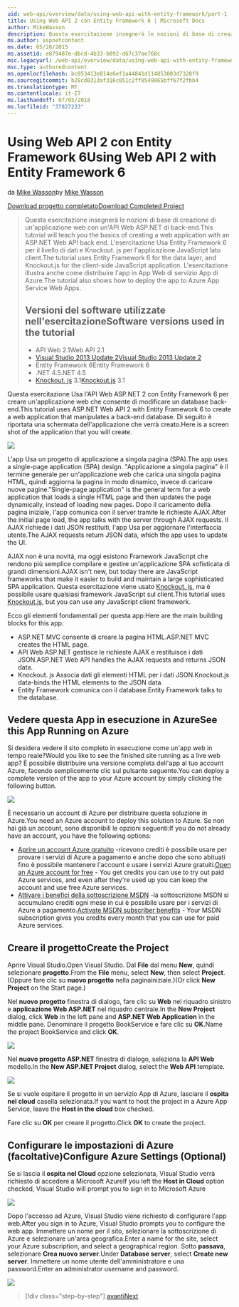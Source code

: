 ```yaml
---
uid: web-api/overview/data/using-web-api-with-entity-framework/part-1
title: Using Web API 2 con Entity Framework 6 | Microsoft Docs
author: MikeWasson
description: Questa esercitazione insegnerà le nozioni di base di creazione di un'applicazione web con un'API Web ASP.NET di back-end. L'esercitazione Usa Entity Framework 6 per il layout dei dati...
ms.author: aspnetcontent
ms.date: 05/28/2015
ms.assetid: e879487e-dbcd-4b33-b092-d67c37ae768c
msc.legacyurl: /web-api/overview/data/using-web-api-with-entity-framework/part-1
msc.type: authoredcontent
ms.openlocfilehash: bc853413e814e6ef1a44841d114853003d7328f9
ms.sourcegitcommit: b28cd0313af316c051c2ff8549865bff67f2fbb4
ms.translationtype: MT
ms.contentlocale: it-IT
ms.lasthandoff: 07/05/2018
ms.locfileid: "37827233"
---
```

<a name="using-web-api-2-with-entity-framework-6"></a><span data-ttu-id="c3bfc-104">Using Web API 2 con Entity Framework 6</span><span class="sxs-lookup"><span data-stu-id="c3bfc-104">Using Web API 2 with Entity Framework 6</span></span>
====================
<span data-ttu-id="c3bfc-105">da [Mike Wasson](https://github.com/MikeWasson)</span><span class="sxs-lookup"><span data-stu-id="c3bfc-105">by [Mike Wasson](https://github.com/MikeWasson)</span></span>

[<span data-ttu-id="c3bfc-106">Download progetto completato</span><span class="sxs-lookup"><span data-stu-id="c3bfc-106">Download Completed Project</span></span>](https://github.com/MikeWasson/BookService)

> <span data-ttu-id="c3bfc-107">Questa esercitazione insegnerà le nozioni di base di creazione di un'applicazione web con un'API Web ASP.NET di back-end.</span><span class="sxs-lookup"><span data-stu-id="c3bfc-107">This tutorial will teach you the basics of creating a web application with an ASP.NET Web API back end.</span></span> <span data-ttu-id="c3bfc-108">L'esercitazione Usa Entity Framework 6 per il livello di dati e Knockout. js per l'applicazione JavaScript lato client.</span><span class="sxs-lookup"><span data-stu-id="c3bfc-108">The tutorial uses Entity Framework 6 for the data layer, and Knockout.js for the client-side JavaScript application.</span></span> <span data-ttu-id="c3bfc-109">L'esercitazione illustra anche come distribuire l'app in App Web di servizio App di Azure.</span><span class="sxs-lookup"><span data-stu-id="c3bfc-109">The tutorial also shows how to deploy the app to Azure App Service Web Apps.</span></span>
> 
> ## <a name="software-versions-used-in-the-tutorial"></a><span data-ttu-id="c3bfc-110">Versioni del software utilizzate nell'esercitazione</span><span class="sxs-lookup"><span data-stu-id="c3bfc-110">Software versions used in the tutorial</span></span>
> 
> 
> - <span data-ttu-id="c3bfc-111">API Web 2.1</span><span class="sxs-lookup"><span data-stu-id="c3bfc-111">Web API 2.1</span></span>
> - [<span data-ttu-id="c3bfc-112">Visual Studio 2013 Update 2</span><span class="sxs-lookup"><span data-stu-id="c3bfc-112">Visual Studio 2013 Update 2</span></span>](https://www.visualstudio.com/downloads/download-visual-studio-vs)
> - <span data-ttu-id="c3bfc-113">Entity Framework 6</span><span class="sxs-lookup"><span data-stu-id="c3bfc-113">Entity Framework 6</span></span>
> - <span data-ttu-id="c3bfc-114">.NET 4.5</span><span class="sxs-lookup"><span data-stu-id="c3bfc-114">.NET 4.5</span></span>
> - <span data-ttu-id="c3bfc-115">[Knockout. js](http://knockoutjs.com/) 3.1</span><span class="sxs-lookup"><span data-stu-id="c3bfc-115">[Knockout.js](http://knockoutjs.com/) 3.1</span></span>


<span data-ttu-id="c3bfc-116">Questa esercitazione Usa l'API Web ASP.NET 2 con Entity Framework 6 per creare un'applicazione web che consente di modificare un database back-end.</span><span class="sxs-lookup"><span data-stu-id="c3bfc-116">This tutorial uses ASP.NET Web API 2 with Entity Framework 6 to create a web application that manipulates a back-end database.</span></span> <span data-ttu-id="c3bfc-117">Di seguito è riportata una schermata dell'applicazione che verrà creato.</span><span class="sxs-lookup"><span data-stu-id="c3bfc-117">Here is a screen shot of the application that you will create.</span></span>

[![](part-1/_static/image2.png)](part-1/_static/image1.png)

<span data-ttu-id="c3bfc-118">L'app Usa un progetto di applicazione a singola pagina (SPA).</span><span class="sxs-lookup"><span data-stu-id="c3bfc-118">The app uses a single-page application (SPA) design.</span></span> <span data-ttu-id="c3bfc-119">"Applicazione a singola pagina" è il termine generale per un'applicazione web che carica una singola pagina HTML, quindi aggiorna la pagina in modo dinamico, invece di caricare nuove pagine.</span><span class="sxs-lookup"><span data-stu-id="c3bfc-119">"Single-page application" is the general term for a web application that loads a single HTML page and then updates the page dynamically, instead of loading new pages.</span></span> <span data-ttu-id="c3bfc-120">Dopo il caricamento della pagina iniziale, l'app comunica con il server tramite le richieste AJAX.</span><span class="sxs-lookup"><span data-stu-id="c3bfc-120">After the initial page load, the app talks with the server through AJAX requests.</span></span> <span data-ttu-id="c3bfc-121">Il AJAX richiede i dati JSON restituiti, l'app Usa per aggiornare l'interfaccia utente.</span><span class="sxs-lookup"><span data-stu-id="c3bfc-121">The AJAX requests return JSON data, which the app uses to update the UI.</span></span>

<span data-ttu-id="c3bfc-122">AJAX non è una novità, ma oggi esistono Framework JavaScript che rendono più semplice compilare e gestire un'applicazione SPA sofisticata di grandi dimensioni.</span><span class="sxs-lookup"><span data-stu-id="c3bfc-122">AJAX isn't new, but today there are JavaScript frameworks that make it easier to build and maintain a large sophisticated SPA application.</span></span> <span data-ttu-id="c3bfc-123">Questa esercitazione viene usato [Knockout. js](http://knockoutjs.com/), ma è possibile usare qualsiasi framework JavaScript sul client.</span><span class="sxs-lookup"><span data-stu-id="c3bfc-123">This tutorial uses [Knockout.js](http://knockoutjs.com/), but you can use any JavaScript client framework.</span></span>

<span data-ttu-id="c3bfc-124">Ecco gli elementi fondamentali per questa app:</span><span class="sxs-lookup"><span data-stu-id="c3bfc-124">Here are the main building blocks for this app:</span></span>

- <span data-ttu-id="c3bfc-125">ASP.NET MVC consente di creare la pagina HTML.</span><span class="sxs-lookup"><span data-stu-id="c3bfc-125">ASP.NET MVC creates the HTML page.</span></span>
- <span data-ttu-id="c3bfc-126">API Web ASP.NET gestisce le richieste AJAX e restituisce i dati JSON.</span><span class="sxs-lookup"><span data-stu-id="c3bfc-126">ASP.NET Web API handles the AJAX requests and returns JSON data.</span></span>
- <span data-ttu-id="c3bfc-127">Knockout. js Associa dati gli elementi HTML per i dati JSON.</span><span class="sxs-lookup"><span data-stu-id="c3bfc-127">Knockout.js data-binds the HTML elements to the JSON data.</span></span>
- <span data-ttu-id="c3bfc-128">Entity Framework comunica con il database.</span><span class="sxs-lookup"><span data-stu-id="c3bfc-128">Entity Framework talks to the database.</span></span>

## <a name="see-this-app-running-on-azure"></a><span data-ttu-id="c3bfc-129">Vedere questa App in esecuzione in Azure</span><span class="sxs-lookup"><span data-stu-id="c3bfc-129">See this App Running on Azure</span></span>

<span data-ttu-id="c3bfc-130">Si desidera vedere il sito completo in esecuzione come un'app web in tempo reale?</span><span class="sxs-lookup"><span data-stu-id="c3bfc-130">Would you like to see the finished site running as a live web app?</span></span> <span data-ttu-id="c3bfc-131">È possibile distribuire una versione completa dell'app al tuo account Azure, facendo semplicemente clic sul pulsante seguente.</span><span class="sxs-lookup"><span data-stu-id="c3bfc-131">You can deploy a complete version of the app to your Azure account by simply clicking the following button.</span></span>

[![](http://azuredeploy.net/deploybutton.png)](https://azuredeploy.net/?WT.mc_id=deploy_azure_aspnet&repository=https://github.com/tfitzmac/BookService)

<span data-ttu-id="c3bfc-132">È necessario un account di Azure per distribuire questa soluzione in Azure.</span><span class="sxs-lookup"><span data-stu-id="c3bfc-132">You need an Azure account to deploy this solution to Azure.</span></span> <span data-ttu-id="c3bfc-133">Se non hai già un account, sono disponibili le opzioni seguenti:</span><span class="sxs-lookup"><span data-stu-id="c3bfc-133">If you do not already have an account, you have the following options:</span></span>

- <span data-ttu-id="c3bfc-134">[Aprire un account Azure gratuito](https://azure.microsoft.com/pricing/free-trial/?WT.mc_id=A443DD604) -ricevono crediti è possibile usare per provare i servizi di Azure a pagamento e anche dopo che sono abituati fino è possibile mantenere l'account e usare i servizi Azure gratuiti.</span><span class="sxs-lookup"><span data-stu-id="c3bfc-134">[Open an Azure account for free](https://azure.microsoft.com/pricing/free-trial/?WT.mc_id=A443DD604) - You get credits you can use to try out paid Azure services, and even after they're used up you can keep the account and use free Azure services.</span></span>
- <span data-ttu-id="c3bfc-135">[Attivare i benefici della sottoscrizione MSDN](https://azure.microsoft.com/pricing/member-offers/msdn-benefits-details/?WT.mc_id=A443DD604) -la sottoscrizione MSDN si accumulano crediti ogni mese in cui è possibile usare per i servizi di Azure a pagamento.</span><span class="sxs-lookup"><span data-stu-id="c3bfc-135">[Activate MSDN subscriber benefits](https://azure.microsoft.com/pricing/member-offers/msdn-benefits-details/?WT.mc_id=A443DD604) - Your MSDN subscription gives you credits every month that you can use for paid Azure services.</span></span>

## <a name="create-the-project"></a><span data-ttu-id="c3bfc-136">Creare il progetto</span><span class="sxs-lookup"><span data-stu-id="c3bfc-136">Create the Project</span></span>

<span data-ttu-id="c3bfc-137">Aprire Visual Studio.</span><span class="sxs-lookup"><span data-stu-id="c3bfc-137">Open Visual Studio.</span></span> <span data-ttu-id="c3bfc-138">Dal **File** dal menu **New**, quindi selezionare **progetto**.</span><span class="sxs-lookup"><span data-stu-id="c3bfc-138">From the **File** menu, select **New**, then select **Project**.</span></span> <span data-ttu-id="c3bfc-139">(Oppure fare clic su **nuovo progetto** nella paginainiziale.)</span><span class="sxs-lookup"><span data-stu-id="c3bfc-139">(Or click **New Project** on the Start page.)</span></span>

<span data-ttu-id="c3bfc-140">Nel **nuovo progetto** finestra di dialogo, fare clic su **Web** nel riquadro sinistro e **applicazione Web ASP.NET** nel riquadro centrale.</span><span class="sxs-lookup"><span data-stu-id="c3bfc-140">In the **New Project** dialog, click **Web** in the left pane and **ASP.NET Web Application** in the middle pane.</span></span> <span data-ttu-id="c3bfc-141">Denominare il progetto BookService e fare clic su **OK**.</span><span class="sxs-lookup"><span data-stu-id="c3bfc-141">Name the project BookService and click **OK**.</span></span>

[![](part-1/_static/image4.png)](part-1/_static/image3.png)

<span data-ttu-id="c3bfc-142">Nel **nuovo progetto ASP.NET** finestra di dialogo, seleziona la **API Web** modello.</span><span class="sxs-lookup"><span data-stu-id="c3bfc-142">In the **New ASP.NET Project** dialog, select the **Web API** template.</span></span>

[![](part-1/_static/image6.png)](part-1/_static/image5.png)

<span data-ttu-id="c3bfc-143">Se si vuole ospitare il progetto in un servizio App di Azure, lasciare il **ospita nel cloud** casella selezionata.</span><span class="sxs-lookup"><span data-stu-id="c3bfc-143">If you want to host the project in a Azure App Service, leave the **Host in the cloud** box checked.</span></span>

<span data-ttu-id="c3bfc-144">Fare clic su **OK** per creare il progetto.</span><span class="sxs-lookup"><span data-stu-id="c3bfc-144">Click **OK** to create the project.</span></span>

## <a name="configure-azure-settings-optional"></a><span data-ttu-id="c3bfc-145">Configurare le impostazioni di Azure (facoltative)</span><span class="sxs-lookup"><span data-stu-id="c3bfc-145">Configure Azure Settings (Optional)</span></span>

<span data-ttu-id="c3bfc-146">Se si lascia il **ospita nel Cloud** opzione selezionata, Visual Studio verrà richiesto di accedere a Microsoft Azure</span><span class="sxs-lookup"><span data-stu-id="c3bfc-146">If you left the **Host in Cloud** option checked, Visual Studio will prompt you to sign in to Microsoft Azure</span></span>

[![](part-1/_static/image8.png)](part-1/_static/image7.png)

<span data-ttu-id="c3bfc-147">Dopo l'accesso ad Azure, Visual Studio viene richiesto di configurare l'app web.</span><span class="sxs-lookup"><span data-stu-id="c3bfc-147">After you sign in to Azure, Visual Studio prompts you to configure the web app.</span></span> <span data-ttu-id="c3bfc-148">Immettere un nome per il sito, selezionare la sottoscrizione di Azure e selezionare un'area geografica.</span><span class="sxs-lookup"><span data-stu-id="c3bfc-148">Enter a name for the site, select your Azure subscription, and select a geographical region.</span></span> <span data-ttu-id="c3bfc-149">Sotto **passava**, selezionare **Crea nuovo server**.</span><span class="sxs-lookup"><span data-stu-id="c3bfc-149">Under **Database server**, select **Create new server**.</span></span> <span data-ttu-id="c3bfc-150">Immettere un nome utente dell'amministratore e una password.</span><span class="sxs-lookup"><span data-stu-id="c3bfc-150">Enter an administrator username and password.</span></span>

[![](part-1/_static/image10.png)](part-1/_static/image9.png)

> [!div class="step-by-step"]
> [<span data-ttu-id="c3bfc-151">avanti</span><span class="sxs-lookup"><span data-stu-id="c3bfc-151">Next</span></span>](part-2.md)
